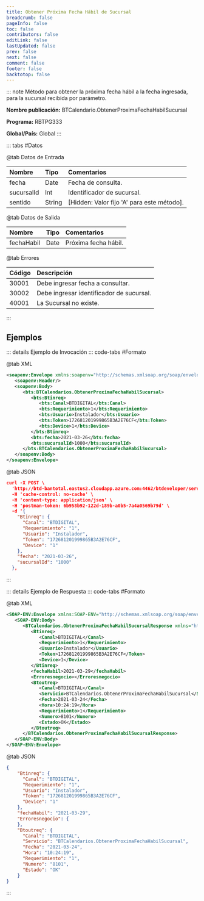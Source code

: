 ```yaml
---
title: Obtener Próxima Fecha Hábil de Sucursal
breadcrumb: false
pageInfo: false
toc: false
contributors: false
editLink: false
lastUpdated: false
prev: false
next: false
comment: false
footer: false
backtotop: false
---
```


<!-- ABRE DATOS DEL MÉTODO -->
::: note Método para obtener la próxima fecha hábil a la fecha ingresada, para la sucursal recibida por parámetro.

**Nombre publicación:** BTCalendario.ObtenerProximaFechaHabilSucursal

**Programa:** RBTPG333

**Global/País:** Global
:::
<!-- CIERRA DATOS DEL MÉTODO -->

<!-- ABRE TABLA DE DATOS -->
::: tabs #Datos 

@tab Datos de Entrada

Nombre | Tipo | Comentarios
:--------- | :--------- | :---------
fecha | Date | Fecha de consulta.
sucursalId | Int | Identificador de sucursal.
sentido  | String | [Hidden: Valor fijo 'A' para este método].

@tab Datos de Salida

Nombre | Tipo | Comentarios
:--------- | :----------- | :-----------
fechaHabil | Date | Próxima fecha hábil.

@tab Errores

Código | Descripción
:--------- | :-----------
30001 | Debe ingresar fecha a consultar.
30002 | Debe ingresar identificador de sucursal.
40001 | La Sucursal no existe.
::: 
<!-- CIERRA TABLA DE DATOS -->

## **Ejemplos**

<!-- ABRE EJEMPLO DE INVOCACIÓN -->
::: details Ejemplo de Invocación 
::: code-tabs #Formato

@tab XML
```xml
<soapenv:Envelope xmlns:soapenv="http://schemas.xmlsoap.org/soap/envelope/" xmlns:bts="http://uy.com.dlya.bantotal/BTSOA/">
   <soapenv:Header/>
   <soapenv:Body>
      <bts:BTCalendarios.ObtenerProximaFechaHabilSucursal>
         <bts:Btinreq>
            <bts:Canal>BTDIGITAL</bts:Canal>
            <bts:Requerimiento>1</bts:Requerimiento>
            <bts:Usuario>Instalador</bts:Usuario>
            <bts:Token>172681201999865B3A2E76CF</bts:Token>
            <bts:Device>1</bts:Device>
         </bts:Btinreq>
         <bts:fecha>2021-03-26</bts:fecha>
         <bts:sucursalId>1000</bts:sucursalId>
      </bts:BTCalendarios.ObtenerProximaFechaHabilSucursal>
   </soapenv:Body>
</soapenv:Envelope>
```

@tab JSON
```json
curl -X POST \
  'http://btd-bantotal.eastus2.cloudapp.azure.com:4462/btdeveloper/servlet/com.dlya.bantotal.odwsbt_BTCalendarios_v1?ObtenerProximaFechaHabilSucursal' \
  -H 'cache-control: no-cache' \
  -H 'content-type: application/json' \
  -H 'postman-token: 6b958b92-122d-189b-a0b5-7a4a0569b79d' \
  -d '{
    "Btinreq": {
      "Canal": "BTDIGITAL",
      "Requerimiento": "1",
      "Usuario": "Instalador",
      "Token": "172681201999865B3A2E76CF",
      "Device": "1"
    },
    "fecha": "2021-03-26",
    "sucursalId": "1000"
  },
```
:::
<!-- CIERRA EJEMPLO DE INVOCACIÓN -->

<!-- ABRE EJEMPLO DE RESPUESTA -->
::: details Ejemplo de Respuesta 
::: code-tabs #Formato

@tab XML
```xml
<SOAP-ENV:Envelope xmlns:SOAP-ENV="http://schemas.xmlsoap.org/soap/envelope/" xmlns:xsd="http://www.w3.org/2001/XMLSchema" xmlns:SOAP-ENC="http://schemas.xmlsoap.org/soap/encoding/" xmlns:xsi="http://www.w3.org/2001/XMLSchema-instance">
   <SOAP-ENV:Body>
      <BTCalendarios.ObtenerProximaFechaHabilSucursalResponse xmlns="http://uy.com.dlya.bantotal/BTSOA/">
         <Btinreq>
            <Canal>BTDIGITAL</Canal>
            <Requerimiento>1</Requerimiento>
            <Usuario>Instalador</Usuario>
            <Token>172681201999865B3A2E76CF</Token>
            <Device>1</Device>
         </Btinreq>
         <fechaHabil>2021-03-29</fechaHabil>
         <Erroresnegocio></Erroresnegocio>
         <Btoutreq>
            <Canal>BTDIGITAL</Canal>
            <Servicio>BTCalendarios.ObtenerProximaFechaHabilSucursal</Servicio>
            <Fecha>2021-03-24</Fecha>
            <Hora>10:24:19</Hora>
            <Requerimiento>1</Requerimiento>
            <Numero>8101</Numero>
            <Estado>OK</Estado>
         </Btoutreq>
      </BTCalendarios.ObtenerProximaFechaHabilSucursalResponse>
   </SOAP-ENV:Body>
</SOAP-ENV:Envelope>
```

@tab JSON
```json
{ 
    "Btinreq": { 
      "Canal": "BTDIGITAL", 
      "Requerimiento": "1", 
      "Usuario": "Instalador", 
      "Token": "172681201999865B3A2E76CF", 
      "Device": "1" 
    }, 
    "fechaHabil": "2021-03-29", 
    "Erroresnegocio": { 
    }, 
    "Btoutreq": { 
      "Canal": "BTDIGITAL", 
      "Servicio": "BTCalendarios.ObtenerProximaFechaHabilSucursal", 
      "Fecha": "2021-03-24", 
      "Hora": "10:24:19", 
      "Requerimiento": "1", 
      "Numero": "8101", 
      "Estado": "OK" 
    } 
}
```
::: 
<!-- CIERRA EJEMPLO DE RESPUESTA -->
